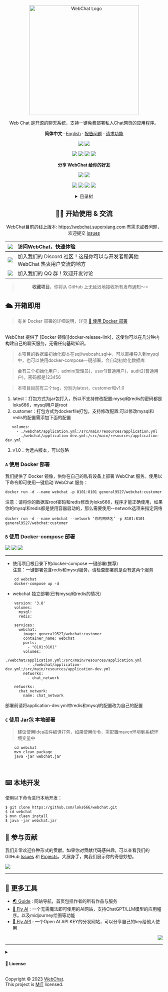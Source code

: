 <div id="readme-top" ></div>
<div align="center">

<img height="350" src="./images/logo.png" alt="WebChat Logo">

Web Chat 是开源的聊天系统，支持一键免费部署私人Chat网页的应用程序。

**简体中文** · [English](./README.en.md)  · [报告问题][github-issues-link] · [请求功能][github-issues-link]

<!-- SHIELD GROUP -->

[![][github-release-shield]][github-release-link]
[![][docker-release-shield]][docker-release-link]

[![][github-forks-shield]][github-forks-link]
[![][github-stars-shield]][github-stars-link]
[![][github-issues-shield]][github-issues-link]
[![][github-license-shield]][github-license-link]

**分享 WebChat 给你的好友**

[![][share-telegram-shield]][share-telegram-link]
[![][share-weibo-shield]][share-weibo-link]

![](./images/webchat.png)
![](./images/login.png)
![](./images/console.png)
![](./images/audit.png)


<details>
<summary><kbd>目录树</kbd></summary>

#### TOC

- [👋🏻 开始使用 & 交流](#-开始使用--交流)
- [🛳 开箱即用](#-开箱即用)
    - [`A` 使用 Docker 部署](#a-使用-docker-部署)
    - [`B` 使用 Docker-compose 部署](#b-使用-Docker-compose-部署)
    - [`C` 使用 Jar包 本地部署](#c-使用-Jar包-本地部署)
- [⌨️ 本地开发](#️-本地开发)
- [🤝 参与贡献](#-参与贡献)
- [🔗 更多工具](#-更多工具)

####

<br/>

</details>

## 👋🏻 开始使用 & 交流

WebChat目前的线上版本: https://webchat.superxiang.com 
有需求或者问题，欢迎提交 [issues][issues-link]

| [![][chat-shield-badge]][chat-link]       | 访问WebChat，快速体验                                  |
|:------------------------------------------|:------------------------------------------------|
| [![][discord-shield-badge]][discord-link] | 加入我们的 Discord 社区！这是你可以与开发者和其他 WebChat 热衷用户交流的地方 |
| [![][qq-shield-badge]][qq-link]           | 加入我们的 QQ 群！欢迎开发讨论                               |


> **收藏项目**，你将从 GitHub 上无延迟地接收所有发布通知～⭐️
</div>

## 🛳 开箱即用
> 有关 Docker
> 部署的详细说明，详见 [📘 使用 Docker 部署](https://github.com/loks666/webchat/wiki/Docker-Deployment.zh-CN)  
<br/>
WebChat 提供了  [Docker 镜像][docker-release-link]，这使你可以在几分钟内构建自己的聊天服务，无需任何基础知识。  

> 本项目的数据库初始化脚本在sql/webcaht.sql中，可以直接导入到mysql中，也可以使用docker-compose一键部署，会自动初始化数据库  

> 会有三个初始化用户，admin(管理员)，user1(普通用户)，audit2(普通用户)，密码都是123456

> 本项目目前有三个tag，分别为latest，customer和v1.0  
1. latest：打包方式为jar包打入，所以不支持修改配置:mysql和redis的密码都是loks666，mysql用户是root  
2. customer：打包方式为dockerfile打包，支持修改配置:可以修改mysql和redis的配置需添加下面的配置

```fish
   volumes:
     - ./webchat/application.yml:/src/main/resources/application.yml
     - ./webchat/application-dev.yml:/src/main/resources/application-dev.yml
```
3. v1.0：为远古版本，可以忽略 
### `A` 使用 Docker 部署

我们提供了 Docker 镜像，供你在自己的私有设备上部署 WebChat 服务。使用以下命令即可使用一键启动 WebChat 服务：
```fish
docker run -d --name webchat -p 8101:8101 general9527/webchat:customer
```
注意：请将你的数据库root密码和redis修改为loks666，程序才能正确使用，如果你的mysql和redis都是使用容器启动的，那么需要使用--network选项来指定网络

```fish
docker run -d --name webchat --network ‘你的网络名’ -p 8101:8101 general9527/webchat:customer
```
### `B` 使用 Docker-compose 部署

[![][docker-release-shield]][docker-release-link]
[![][docker-size-shield]][docker-size-link]
[![][docker-pulls-shield]][docker-pulls-link]  


---
- 使用项目根目录下的docker-compose 一键部署(推荐)  
注意：一键部署包含redis和mysql服务，请检查部署前是否有这两个服务

```fish
    cd webchat
    docker-compose up -d
```
- webchat 独立部署(已有mysql和redis的情况)

```fish
    version: '3.8'
    volumes:
      mysql:
      redis:
    
    services:
      webchat:
        image: general9527/webchat:customer
        container_name: webchat
        ports:
          - "8101:8101"
        volumes:
          - ./webchat/application.yml:/src/main/resources/application.yml
          - ./webchat/application-dev.yml:/src/main/resources/application-dev.yml
        networks:
          - chat_network
    
    networks:
      chat_network:
        name: chat_network
```
部署前请将application-dev.yml中redis和mysql的配置改为自己的配置

### `C` 使用 Jar包 本地部署
> 建议使用Idea插件编译打包，如果使用命令，需配置maven环境到系统环境变量中
```fish
    cd webchat
    mvn clean package
    java -jar webchat.jar
```
<br/>


## ⌨️ 本地开发

使用以下命令进行本地开发：

```fish
$ git clone https://github.com/loks666/webchat.git
$ cd webchat
$ mvn claen install
$ java -jar webchat.jar
```

<div style="text-align:right">


</div>

## 🤝 参与贡献

我们非常欢迎各种形式的贡献。如果你对贡献代码感兴趣，可以查看我们的 GitHub [Issues][github-issues-link]
和 [Projects][github-project-link]，大展身手，向我们展示你的奇思妙想。

[![][pr-welcome-shield]][pr-welcome-link]

----

## 🔗 更多工具

- [🌏 Guide][guide] : 网站导航，首页包括作者的所有作品与服务
- [🤯 Fly AI][Fly AI] : 一个无需魔法即可使用的AI网站，支持ChatGPT/LLM模型的应用程序。以及midjourney绘图等功能
- [💌 Fly API][flyapi] : 一个Open AI API KEY的分发网站，可以分享自己的key给他人使用

<div style="text-align:right">

[![][back-to-top]](#readme-top)

</div>

---

<details><summary><h4>📝 License</h4></summary>

[![][fossa-license-shield]][fossa-license-link]

</details>

Copyright © 2023 [WebChat][profile-link]. <br />
This project is [MIT](./LICENSE) licensed.

<!-- LINK GROUP -->

[github-release-shield]: https://img.shields.io/github/v/release/loks666/webchat?color=369eff&labelColor=black&logo=github&style=flat-square

[docker-release-link]: https://hub.docker.com/repository/docker/general9527/webchat/general

[docker-release-shield]: https://img.shields.io/docker/v/general9527/webchat?color=369eff&labelColor=black&logo=docker&style=flat-square

[github-forks-link]: https://github.com/loks666/webchat/network/members

[github-forks-shield]: https://img.shields.io/github/forks/loks666/webchat?color=blue&labelColor=black&style=flat-square

[github-stars-link]: https://github.com/loks666/webchat/stargazers

[github-stars-shield]: https://img.shields.io/github/stars/loks666/webchat?color=ffcb47&labelColor=black&style=flat-square

[github-issues-link]: https://github.com/loks666/webchat/issues

[github-issues-shield]: https://img.shields.io/github/issues/loks666/webchat?color=red&labelColor=black&style=flat-square

[github-license-link]: https://github.com/loks666/webchat/blob/main/LICENSE

[github-license-shield]: https://img.shields.io/github/license/loks666/webchat?color=green&labelColor=black&style=flat-square

[back-to-top]: https://img.shields.io/badge/-BACK_TO_TOP-151515?style=flat-square

[codespaces-link]: https://codespaces.new/loks666/webchat

[codespaces-shield]: https://github.com/codespaces/badge.svg

[discord-link]: https://discord.gg/gFxrcWhR

[qq-link]: https://qm.qq.com/cgi-bin/qm/qr?_wv=1027&k=547c2h6ymkB5b1WtWUBuTTJUb9Y5mh22&authKey=x3fgiRXNFNAkatyJG8%2Fyx9GAyz%2FOAnKHi%2FG3AOYhc2Ry1NKBakmuWU6BlhcGNX1M&noverify=0&group_code=134077083

[discord-shield-badge]: https://img.shields.io/discord/1127171173982154893?color=5865F2&label=discord&labelColor=black&logo=discord&logoColor=white&style=for-the-badge

[qq-shield-badge]: https://img.shields.io/badge/%E4%BA%A4%E6%B5%81%E7%BE%A4-123456789?color=5865F2&label=QQ&labelColor=black&logo=tencent-qq&logoColor=white&style=for-the-badge

[docker-pulls-link]: https://hub.docker.com/repository/docker/general9527/webchat/general

[docker-pulls-shield]: https://img.shields.io/docker/pulls/general9527/webchat?color=45cc11&labelColor=black&style=flat-square

[docker-size-link]: https://hub.docker.com/r/docker/general9527/webchat/general

[docker-size-shield]: https://img.shields.io/docker/image-size/general9527/webchat/latest?color=369eff&labelColor=black&style=flat-square


[fossa-license-link]: https://app.fossa.com/projects/git%2Bgithub.com%2Floks666%2Fwebchat/refs/branch/master/1ea8120312c4f9353a98c691784dc90576123695

[fossa-license-shield]: https://app.fossa.com/api/projects/git%2Bgithub.com%2Flobehub%2Flobe-chat.svg?type=large

[github-action-release-link]: https://github.com/loks666/webchat/actions/workflows/release.yml

[github-action-release-shield]: https://img.shields.io/github/actions/workflow/status/loks666/webchat/release.yml?label=release&labelColor=black&logo=githubactions&logoColor=white&style=flat-square

[github-action-test-link]: https://github.com/loks666/webchat/actions/workflows/test.yml

[github-action-test-shield]: https://img.shields.io/github/actions/workflow/status/loks666/webchat/test.yml?label=test&labelColor=black&logo=githubactions&logoColor=white&style=flat-square

[github-contributors-link]: https://github.com/loks666/webchat/graphs/contributors

[github-contributors-shield]: https://img.shields.io/github/contributors/loks666/webchat?color=c4f042&labelColor=black&style=flat-square

[github-forks-link]: https://github.com/loks666/webchat/network/members

[github-forks-shield]: https://img.shields.io/github/forks/loks666/webchat?color=8ae8ff&labelColor=black&style=flat-square

[github-issues-link]: https://github.com/loks666/webchat/issues

[github-issues-shield]: https://img.shields.io/github/issues/loks666/webchat?color=ff80eb&labelColor=black&style=flat-square

[github-license-link]: https://github.com/loks666/webchat/blob/main/LICENSE

[github-license-shield]: https://img.shields.io/github/license/loks666/webchat?color=white&labelColor=black&style=flat-square

[github-project-link]: https://github.com/loks666/webchat/projects

[github-release-link]: https://github.com/loks666/webchat/releases/tag/latest

[github-releasedate-link]: https://github.com/loks666/webchat/releases

[github-releasedate-shield]: https://img.shields.io/github/release-date/loks666/webchat?labelColor=black&style=flat-square

[github-stars-link]: https://github.com/loks666/webchat/network/stargazers

[github-stars-shield]: https://img.shields.io/github/stars/loks666/webchat?color=ffcb47&labelColor=black&style=flat-square

[github-wiki-link]: https://github.com/loks666/webchat/wiki

[issues-link]: https://img.shields.io/github/issues/loks666/webchat.svg?style=flat

[flyapi]: https://fly.superxiang.com/

[Fly AI]: https://ai.superxiang.com

[guide]: https://guide.superxiang.com

[pr-welcome-link]: https://github.com/loks666/webchat/pulls

[pr-welcome-shield]: https://img.shields.io/badge/🤯_pr_welcome-%E2%86%92-ffcb47?labelColor=black&style=for-the-badge

[profile-link]: https://github.com/loks666/webchat

[share-telegram-link]: https://t.me/share/url?text=%E6%8E%A8%E8%8D%90%E4%B8%80%E4%B8%AA%20GitHub%20%E5%BC%80%E6%BA%90%E9%A1%B9%E7%9B%AE%20%F0%9F%A4%AF%20WecChat%20-%20%E5%BC%80%E6%BA%90%E7%9A%84%E8%81%8A%E5%A4%A9%E7%BD%91%E9%A1%B5%E5%BA%94%E7%94%A8%E3%80%82%20%E5%AE%83%E6%94%AF%E6%8C%81%E4%B8%80%E9%94%AE%E5%85%8D%E8%B4%B9%E9%83%A8%E7%BD%B2%E7%A7%81%E4%BA%BA%E7%BD%91%E9%A1%B5%E5%BA%94%E7%94%A8%E7%A8%8B%E5%BA%8F%20%23chat%20%23IM%20%23wecChat%20%23websocket&url=https%3A%2F%2Fgithub.com%2Floks666%2Fwebchat

[share-telegram-shield]: https://img.shields.io/badge/-share%20on%20telegram-black?labelColor=black&logo=telegram&logoColor=white&style=flat-square

[share-weibo-link]: https://service.weibo.com/share/share.php?sharesource=weibo&title=%E6%8E%A8%E8%8D%90%E4%B8%80%E4%B8%AA%20GitHub%20%E5%BC%80%E6%BA%90%E9%A1%B9%E7%9B%AE%20%F0%9F%A4%AF%20WecChat%20-%20%E5%BC%80%E6%BA%90%E7%9A%84%E8%81%8A%E5%A4%A9%E7%BD%91%E9%A1%B5%E5%BA%94%E7%94%A8%E3%80%82%20%E5%AE%83%E6%94%AF%E6%8C%81%E4%B8%80%E9%94%AE%E5%85%8D%E8%B4%B9%E9%83%A8%E7%BD%B2%E7%A7%81%E4%BA%BA%E7%BD%91%E9%A1%B5%E5%BA%94%E7%94%A8%E7%A8%8B%E5%BA%8F%20%23chat%20%23IM%20%23wecChat%20%23websocket&url=https%3A%2F%2Fgithub.com%2Flobehub%2Flobe-chat#_loginLayer_1706982109813

[share-weibo-shield]: https://img.shields.io/badge/-share%20on%20weibo-black?labelColor=black&logo=sinaweibo&logoColor=white&style=flat-square

[chat-link]: https://webchat.superxiang.com

[chat-shield]: https://img.shields.io/website?down_message=offline&label=vercel&labelColor=black&logo=vercel&style=flat-square&up_message=online&url=https%3A%2F%2Fchat-preview.lobehub.com

[chat-shield-badge]: https://img.shields.io/static/v1?label=WebChat&message=%E4%BD%93%E9%AA%8C%E5%9C%B0%E5%9D%80&color=45CC11&labelColor=black&style=for-the-badge&logo=chatbot

